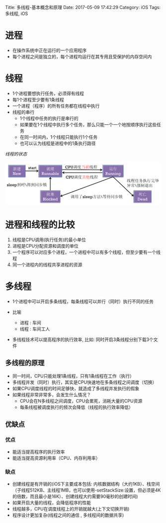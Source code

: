 Title: 多线程-基本概念和原理
Date: 2017-05-09 17:42:29
Category: iOS
Tags: 多线程, iOS

进程
====

* 在操作系统中正在运行的一个应用程序
* 每个进程之间是独立的，每个进程均运行在其专用且受保护的内存空间内

线程
====

* 1个进程要想执行任务，必须得有线程
* 每1个进程至少要有1条线程
* 一个进程（程序）的所有任务都在线程中执行
* 线程的串行
    * 1个线程中任务的执行是串行的
    * 如果要在1个线程中执行多个任务，那么只能一个一个地按顺序执行这些任务
    * 在同一时间内，1个线程只能执行1个任务
    * 也可以认为线程是进程中的1条执行路径

*线程的状态*

![](../assets/images/多线程/线程的状态.png)

进程和线程的比较
==============

1. 线程是CPU调用(执行任务)的最小单位
2. 进程是CPU分配资源和调度的单位
3. 一个程序可以对应多个进程，一个进程中可以有多个线程，但至少要有一个线程
4. 同一个进程内的线程共享进程的资源

多线程
=====

* 1个进程中可以开启多条线程，每条线程可以并行（同时）执行不同的任务
* 比喻
    * 进程 : 车间
    * 线程 : 车间工人

* 多线程技术可以提高程序的执行效率, 比如: 同时开启3条线程分别下载3个文件

## 多线程的原理
* 同一时间，CPU只能处理1条线程，只有1条线程在工作（执行）
* 多线程并发（同时）执行，其实是CPU快速地在多条线程之间调度（切换）
* 如果CPU调度线程的时间足够快，就造成了多线程并发执行的假象
* 如果线程非常非常多，会发生什么情况？
    * CPU会在N多线程之间调度，CPU会累死，消耗大量的CPU资源
    * 每条线程被调度执行的频次会降低（线程的执行效率降低）

## 优缺点

### 优点
* 能适当提高程序的执行效率
* 能适当提高资源利用率（CPU、内存利用率）

### 缺点
* 创建线程是有开销的(iOS下主要成本包括: 内核数据结构（大约1KB）、栈空间（子线程512KB、主线程1MB，也可以使用-setStackSize:设置，但必须是4K的倍数，而且最小是16K）、创建线程大约需要90毫秒的创建时间)
* 如果开启大量的线程，会降低程序的性能
* 线程越多，CPU在调度线程上的开销就越大(上下文切换开销)
* 程序设计更加复杂(线程之间的通信 , 多线程间的数据共享)

